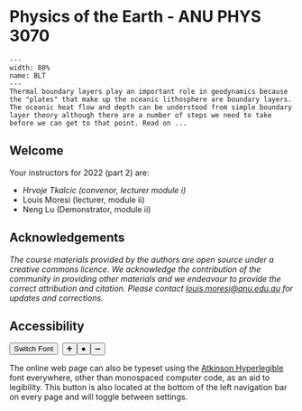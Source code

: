 # Physics of the Earth - ANU PHYS 3070

```{figure} Figures/blt2.png
---
width: 80%
name: BLT
---
Thermal boundary layers play an important role in geodynamics because the "plates" that make up the oceanic lithosphere are boundary layers. The oceanic heat flow and depth can be understood from simple boundary layer theory although there are a number of steps we need to take before we can get to that point. Read on ... 
```

## Welcome

Your instructors for 2022 (part 2) are:

  - *Hrvoje Tkalcic (convenor, lecturer module i)*
  - Louis Moresi (lecturer, module ii)
  - Neng Lu (Demonstrator, module ii)

## Acknowledgements

*The course materials provided by the authors are open source under a creative commons licence. 
We acknowledge the contribution of the community in providing other materials and we endeavour to 
provide the correct attribution and citation. Please contact louis.moresi@anu.edu.au for updates and 
corrections.*


## Accessibility

<button type="button" onclick="legibleFontSwitcher()">Switch Font</button>&nbsp;&nbsp;<button type="button" onclick="fontScaler(1.1)">&#10133;</button><button type="button" onclick="fontScaler(0.0)">&#9679;</button><button type="button" onclick="fontScaler(0.909)">&#10134;</button>  


The online web page can also be typeset using the [Atkinson Hyperlegible](https://brailleinstitute.org/freefont) font everywhere, other than monospaced computer code, as an aid to legibility. This button is also located at the bottom of the left navigation bar on every page and will toggle between settings.



